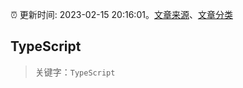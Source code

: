 :alarm_clock: 更新时间: 2023-02-15 20:16:01。[文章来源](/README.md)、[文章分类](/TAGS.md)

## TypeScript


> 关键字：`TypeScript`




